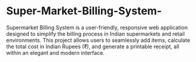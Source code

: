 # Super-Market-Billing-System-
Supermarket Billing System is a user-friendly, responsive web application designed to simplify the billing process in Indian supermarkets and retail environments. This project allows users to seamlessly add items, calculate the total cost in Indian Rupees (₹), and generate a printable receipt, all within an elegant and modern interface.
